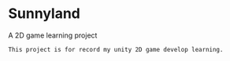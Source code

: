 # Sunnyland
A 2D game learning project

```
This project is for record my unity 2D game develop learning.
```
